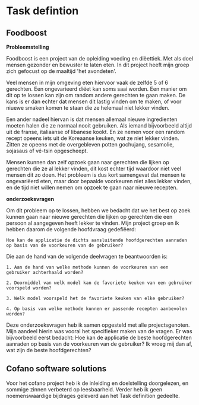 # Task defintion

## Foodboost

**Probleemstelling**

Foodboost is een project van de opleiding voeding en diëettiek. Met als doel mensen gezonder en bewuster te laten eten.
In dit project heeft mijn groep zich gefocust op de maaltijd 'het avondeten'. 

Veel mensen in mijn omgeving eten hiervoor vaak de zelfde 5 of 6 gerechten. 
Een ongevarieerd diëet kan soms saai worden. Een manier om dit op te lossen kan zijn om random andere gerechten te gaan maken. 
De kans is er dan echter dat mensen dit lastig vinden om te maken, of voor niuewe smaken komen te staan die ze helemaal niet lekker vinden. 

Een ander nadeel hiervan is dat mensen allemaal nieuwe ingredienten moeten halen die ze normaal nooit gebruiken. 
Als iemand bijvoorbeeld altijd uit de franse, italiaanse of libanese kookt.
En ze nemen voor een random recept opeens iets uit de Koreaanse keuken, wat ze niet lekker vinden. 
Zitten ze opeens met de overgebleven potten gochujang, sesamolie, sojasaus of vé-tsin opgescheept. 

Mensen kunnen dan zelf opzoek gaan naar gerechten die lijken op gerechten die ze al lekker vinden, dit kost echter tijd waardoor niet veel mensen dit zo doen.
Het probleem is dus kort samengevat dat mensen te ongevariëerd eten, maar door bepaalde voorkeuren niet alles lekker vinden, en de tijd niet willen nemen om opzoek te gaan naar nieuwe recepten. 


**onderzoeksvragen**

Om dit probleem op te lossen, 
hebben we bedacht dat we het best op zoek kunnen gaan naar nieuwe gerechten die lijken op gerechten die een persoon al aangegeven heeft lekker te vinden.
Mijn project groep en ik hebben daarom de volgende hoofdvraag gedefiëerd:

    Hoe kan de applicatie de dichts aansluitende hoofdgerechten aanraden op basis van de voorkeuren van de gebruiker?

Die aan de hand van de volgende deelvragen te beantwoorden is:

    1. Aan de hand van welke methode kunnen de voorkeuren van een gebruiker achterhaald worden?

    2. Doormiddel van welk model kan de favoriete keuken van een gebruiker voorspeld worden?

    3. Welk model voorspeld het de favoriete keuken van elke gebruiker?

    4. Op basis van welke methode kunnen er passende recepten aanbevolen worden?
    
    
Deze onderzoeksvragen heb ik samen opgesteld met alle projectsgenoten. Mijn aandeel hierin was vooral het specifieker maken van de vragen. 
Er was bijvoorbeeld eerst bedacht: Hoe kan de applicatie de beste hoofdgerechten aanraden op basis van de voorkeuren van de gebruiker? 
Ik vroeg mij dan af, wat zijn de beste hoofdgerechten?


## Cofano software solutions 

Voor het cofano project heb ik de inleiding en doelstelling doorgelezen, en sommige zinnen verbeterd op leesbaarheid. Verder heb ik geen noemenswaardige bijdrages geleverd aan het Task definition gedeelte.

